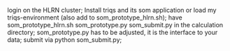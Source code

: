 login on the HLRN cluster;
Install triqs and its som application or load my triqs-environment (also add to som_prototype_hlrn.sh);
have
som_prototype_hlrn.sh
som_prototype.py
som_submit.py
in the calculation directory; 
som_prototype.py has to be adjusted, it is the interface to your data;
submit via
python som_submit.py;

